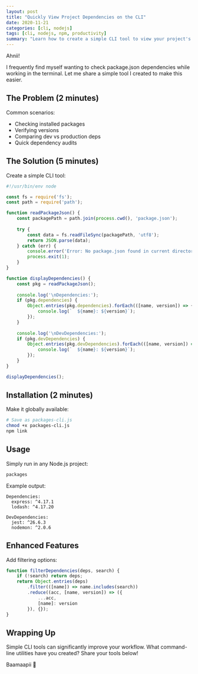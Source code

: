 ```yaml
---
layout: post
title: "Quickly View Project Dependencies on the CLI"
date: 2020-11-21
categories: [cli, nodejs]
tags: [cli, nodejs, npm, productivity]
summary: "Learn how to create a simple CLI tool to view your project's package.json dependencies directly from the terminal."
---
```


Ahnii!

I frequently find myself wanting to check package.json dependencies while working in the terminal. Let me share a simple tool I created to make this easier.

## The Problem (2 minutes)

Common scenarios:
- Checking installed packages
- Verifying versions
- Comparing dev vs production deps
- Quick dependency audits

## The Solution (5 minutes)

Create a simple CLI tool:

```javascript
#!/usr/bin/env node

const fs = require('fs');
const path = require('path');

function readPackageJson() {
    const packagePath = path.join(process.cwd(), 'package.json');
    
    try {
        const data = fs.readFileSync(packagePath, 'utf8');
        return JSON.parse(data);
    } catch (err) {
        console.error('Error: No package.json found in current directory');
        process.exit(1);
    }
}

function displayDependencies() {
    const pkg = readPackageJson();
    
    console.log('\nDependencies:');
    if (pkg.dependencies) {
        Object.entries(pkg.dependencies).forEach(([name, version]) => {
            console.log(`  ${name}: ${version}`);
        });
    }
    
    console.log('\nDevDependencies:');
    if (pkg.devDependencies) {
        Object.entries(pkg.devDependencies).forEach(([name, version]) => {
            console.log(`  ${name}: ${version}`);
        });
    }
}

displayDependencies();
```

## Installation (2 minutes)

Make it globally available:

```bash
# Save as packages-cli.js
chmod +x packages-cli.js
npm link
```

## Usage

Simply run in any Node.js project:
```bash
packages
```

Example output:
```
Dependencies:
  express: ^4.17.1
  lodash: ^4.17.20

DevDependencies:
  jest: ^26.6.3
  nodemon: ^2.0.6
```

## Enhanced Features

Add filtering options:
```javascript
function filterDependencies(deps, search) {
    if (!search) return deps;
    return Object.entries(deps)
        .filter(([name]) => name.includes(search))
        .reduce((acc, [name, version]) => ({
            ...acc,
            [name]: version
        }), {});
}
```

## Wrapping Up

Simple CLI tools can significantly improve your workflow. What command-line utilities have you created? Share your tools below!

Baamaapii 👋

